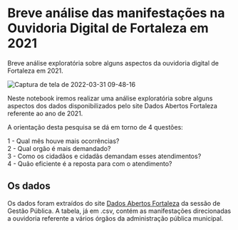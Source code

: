 # Breve análise das manifestações na Ouvidoria Digital de Fortaleza em 2021
Breve análise exploratória sobre alguns aspectos da ouvidoria digital de Fortaleza em 2021.

![Captura de tela de 2022-03-31 09-48-16](https://user-images.githubusercontent.com/5764612/161069730-45c6eebd-b21f-4750-bc2a-bd2b74938cf4.png)

Neste notebook iremos realizar uma análise exploratória sobre alguns aspectos dos dados disponibilizados pelo site Dados Abertos Fortaleza referente ao ano de 2021.

A orientação desta pesquisa se dá em torno de 4 questões:

1 - Qual mês houve mais ocorrências?<br>
2 - Qual orgão é mais demandado?<br>
3 - Como os cidadãos e cidadãs demandam esses atendimentos?<br>
4 - Quão eficiente é a reposta para com o atendimento?

## Os dados
Os dados foram extraídos do site [Dados Abertos Fortaleza](https://dados.fortaleza.ce.gov.br/) da sessão de Gestão Pública. A tabela, já em .csv, contém as manifestações direcionadas a ouvidoria referente a vários órgãos da administração pública municipal.
